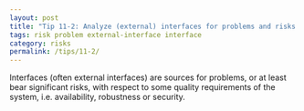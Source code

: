 ```yaml
---
layout: post
title: "Tip 11-2: Analyze (external) interfaces for problems and risks!"
tags: risk problem external-interface interface
category: risks
permalink: /tips/11-2/
---
```


Interfaces (often external interfaces) are sources for problems,
or at least bear significant risks, with respect to some quality requirements of
the system, i.e. availability, robustness or security.
